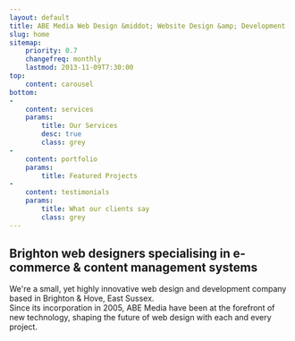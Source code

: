```yaml
---
layout: default
title: ABE Media Web Design &middot; Website Design &amp; Development
slug: home
sitemap:
    priority: 0.7
    changefreq: monthly
    lastmod: 2013-11-09T7:30:00
top:
    content: carousel
bottom: 
-
    content: services
    params:
        title: Our Services
        desc: true
        class: grey
-
    content: portfolio
    params:
        title: Featured Projects
-
    content: testimonials
    params:
        title: What our clients say
        class: grey
---
```

<h2>Brighton web designers specialising in e-commerce &amp; content management systems</h2>
<p class="lead">We're a small, yet highly innovative web design and development company based in Brighton &amp; Hove, East Sussex.<br>
Since its incorporation in 2005, ABE Media have been at the forefront of new technology, shaping the future of web design with each and every project.</p>
<!--
> The website looks amazing. Thank you so much.  
> <small>Heather Hilder-Darling Callaways Estate Agents</small>
-->
